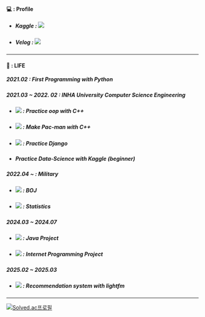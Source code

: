 #### :computer: : Profile 
* ##### Kaggle :  <a href="https://www.kaggle.com/qkrdyddnr"><img src="https://img.shields.io/badge/Kaggle-20BEFF?style=flat-square&logo=Kaggle&logoColor=blue"/></a>

* ##### Velog : <a href="https://velog.io/@yongukpark"><img src="https://img.shields.io/badge/Velog-20C997?style=flat-square&logo=Velog&logoColor=white"/></a>
---

#### :seedling: : LIFE 
#####  2021.02 : First Programming with Python
#####  2021.03 ~ 2022. 02 : INHA University Computer Science Engineering
* ##### <a href="https://github.com/yongukpark/oop"><img src="https://img.shields.io/badge/Github-181717?style=flat-square&logo=Github&logoColor=white"/></a> : Practice oop with C++
* ##### <a href="https://github.com/yongukpark/Pac-man"><img src="https://img.shields.io/badge/Github-181717?style=flat-square&logo=Github&logoColor=white"/></a> : Make Pac-man with C++
* ##### <a href="https://github.com/yongukpark/pybo"><img src="https://img.shields.io/badge/Github-181717?style=flat-square&logo=Github&logoColor=white"/></a> : Practice Django
* ##### Practice Data-Science with Kaggle (beginner)
##### 2022.04 ~ : Military
* ##### <a href="https://github.com/yongukpark/BOJ"><img src="https://img.shields.io/badge/Github-181717?style=flat-square&logo=Github&logoColor=white"/></a> : BOJ
* ##### <a href="https://velog.io/@yongukpark/series/Statistics"><img src="https://img.shields.io/badge/Velog-20C997?style=flat-square&logo=Velog&logoColor=white"/></a> : Statistics
##### 2024.03 ~ 2024.07
* ##### <a href="https://github.com/yongukpark/NewsManageProgram"><img src="https://img.shields.io/badge/Github-181717?style=flat-square&logo=Github&logoColor=white"/></a> : Java Project
* ##### <a href="https://github.com/yongukpark/Typing-Practice"><img src="https://img.shields.io/badge/Github-181717?style=flat-square&logo=Github&logoColor=white"/></a> : Internet Programming Project
##### 2025.02 ~ 2025.03
* ##### <a href="https://github.com/yongukpark/RS_lightfm"><img src="https://img.shields.io/badge/Github-181717?style=flat-square&logo=Github&logoColor=white"/></a> : Recommendation system with lightfm
---
[![Solved.ac프로필](http://mazassumnida.wtf/api/v2/generate_badge?boj=tkzj02)](https://solved.ac/tkzj02)
